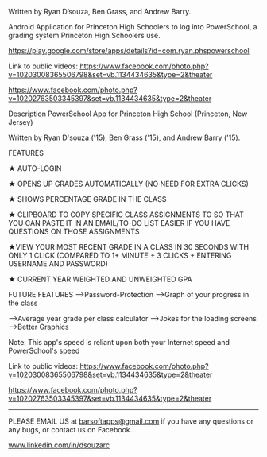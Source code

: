 Written by Ryan D’souza, Ben Grass, and Andrew Barry.

Android Application for Princeton High Schoolers to log into PowerSchool, a grading system   Princeton High Schoolers use.

https://play.google.com/store/apps/details?id=com.ryan.phspowerschool

Link to public videos:
https://www.facebook.com/photo.php?v=10203008365506798&set=vb.1134434635&type=2&theater

https://www.facebook.com/photo.php?v=10202763503345397&set=vb.1134434635&type=2&theater

 Description
PowerSchool App for Princeton High School (Princeton, New Jersey)

Written by Ryan D'souza ('15), Ben Grass ('15), and Andrew Barry ('15).

FEATURES

★ AUTO-LOGIN

★ OPENS UP GRADES AUTOMATICALLY (NO NEED FOR EXTRA CLICKS)

★ SHOWS PERCENTAGE GRADE IN THE CLASS

★ CLIPBOARD TO COPY SPECIFIC CLASS ASSIGNMENTS TO SO THAT YOU CAN PASTE IT IN AN EMAIL/TO-DO LIST EASIER IF YOU HAVE QUESTIONS ON THOSE ASSIGNMENTS

★VIEW YOUR MOST RECENT GRADE IN A CLASS IN 30 SECONDS WITH ONLY 1 CLICK (COMPARED TO 1+ MINUTE + 3 CLICKS + ENTERING USERNAME AND PASSWORD)

★ CURRENT YEAR WEIGHTED AND UNWEIGHTED GPA

FUTURE FEATURES
-->Password-Protection
-->Graph of your progress in the class

-->Average year grade per class calculator
-->Jokes for the loading screens
-->Better Graphics

Note: This app's speed is reliant upon both your Internet speed and PowerSchool's speed

Link to public videos:
https://www.facebook.com/photo.php?v=10203008365506798&set=vb.1134434635&type=2&theater

https://www.facebook.com/photo.php?v=10202763503345397&set=vb.1134434635&type=2&theater

---------------------------------------------------------
PLEASE EMAIL US at barsoftapps@gmail.com if you have any questions or any bugs, or contact us on Facebook.

www.linkedin.com/in/dsouzarc